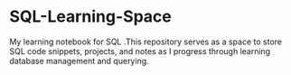 # SQL-Learning-Space
My learning notebook for SQL .This repository serves as a space to store SQL code snippets, projects, and notes as I progress through learning database management and querying.
